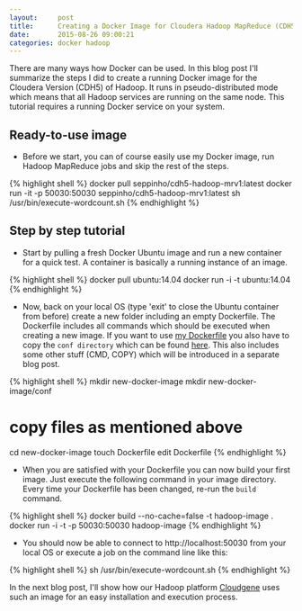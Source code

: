 ```yaml
---
layout:     post
title:      Creating a Docker Image for Cloudera Hadoop MapReduce (CDH5)
date:       2015-08-26 09:00:21
categories: docker hadoop
---
```

There are many ways how Docker can be used. In this blog post I'll summarize the steps I did to create a running Docker image for the Cloudera Version (CDH5) of Hadoop. It runs in pseudo-distributed mode which means that all Hadoop services are running on the same node. This tutorial requires a running Docker service on your system.

## Ready-to-use image
- Before we start, you can of course easily use my Docker image, run Hadoop MapReduce jobs and skip the rest of the steps.  

{% highlight shell %}
docker pull seppinho/cdh5-hadoop-mrv1:latest
docker run -it -p 50030:50030 seppinho/cdh5-hadoop-mrv1:latest
sh /usr/bin/execute-wordcount.sh
{% endhighlight %}

## Step by step tutorial
- Start by pulling a fresh Docker Ubuntu image and run a new container for a quick test. A container is basically a running instance of an image.

{% highlight shell %}
docker pull ubuntu:14.04
docker run -i -t ubuntu:14.04
{% endhighlight %}


- Now, back on your local OS (type 'exit' to close the Ubuntu container from before) create a new folder including an empty Dockerfile. The Dockerfile includes all commands which should be executed when creating a new image. If you want to use [my Dockerfile](https://github.com/seppinho/cdh5-hadoop-mrv1/blob/master/Dockerfile) you also have to copy the `conf directory` which can be found [here](https://github.com/seppinho/cdh5-hadoop-mrv1). This also includes some other stuff (CMD, COPY) which will be introduced in a separate blog post.

{% highlight shell %}
mkdir new-docker-image
mkdir new-docker-image/conf
# copy files as mentioned above
cd new-docker-image
touch Dockerfile
edit Dockerfile
{% endhighlight %}

- When you are satisfied with your Dockerfile you can now build your first image. Just execute the following command in your image directory. Every time your Dockerfile has been changed, re-run the `build` command.

{% highlight shell %}
docker build --no-cache=false -t hadoop-image .
docker run -i -t -p 50030:50030  hadoop-image
{% endhighlight %}

- You should now be able to connect to http://localhost:50030 from your local OS or execute a job on the command line like this:

{% highlight shell %}
sh /usr/bin/execute-wordcount.sh
{% endhighlight %}

In the next blog post, I'll show how our Hadoop platform [Cloudgene](http://cloudgene.uibk.ac.at) uses such an image for an easy installation and execution process.
